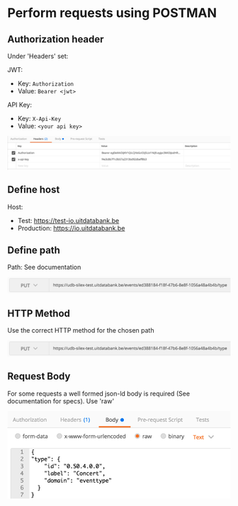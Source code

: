 ---
---
# Perform requests using POSTMAN

## Authorization header

Under 'Headers' set:

JWT:
- Key: `Authorization`
- Value: `Bearer <jwt>`

API Key:
- Key: `X-Api-Key`
- Value: `<your api key>`

![Postman authorization](/img/postman-authorization.png "Postman authorization")

## Define host

Host:
- Test: https://test-io.uitdatabank.be
- Production: https://io.uitdatabank.be

## Define path
Path:
See documentation

![Postman url](/img/postman-method-url.png "Postman url")

## HTTP Method
Use the correct HTTP method for the chosen path

![Postman method](/img/postman-method-url.png "Postman method")

## Request Body
For some requests a well formed json-ld body is required (See documentation for specs).
Use 'raw'

![Postman body](/img/postman-body.png "Postman body")
